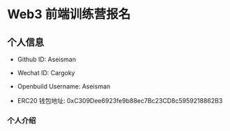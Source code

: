 # Web3 前端训练营报名

## 个人信息

* Github ID: Aseisman

* Wechat ID: Cargoky

* Openbuild Username: Aseisman

* ERC20 钱包地址: 0xC309Dee6923fe9b88ec7Bc23CD8c5959218862B3

### 个人介绍


